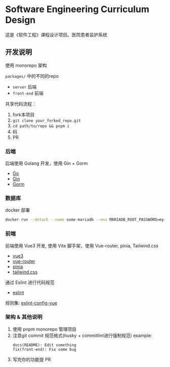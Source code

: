 # Software Engineering Curriculum Design

这是《软件工程》课程设计项目。医院患者监护系统

## 开发说明
使用 monorepo 架构

`packages/` 中的不同的repo
- `server` 后端
- `front-end` 前端

共享代码流程：

1. fork本项目
2. `git clone your_forked_repo.git`
3. `cd path/to/repo && pnpm i`
4. 码
5. PR

### 后端

后端使用 Golang 开发，使用 Gin + Gorm
- [Go](https://go.dev/)
- [Gin](https://pkg.go.dev/github.com/gin-gonic/gin)
- [Gorm](https://gorm.io/zh_CN/docs/index.html)

### 数据库

docker 部署

```bash
docker run --detach --name some-mariadb --env MARIADB_ROOT_PASSWORD=my-secret-pw  -p 3306:3306 mariadb:latest
```

### 前端

前端使用 Vue3 开发, 使用 Vite 脚手架，使用 Vue-router, pinia, Tailwind.css

- [vue3](https://vuejs.org/)
- [vue-router](https://router.vuejs.org/zh/)
- [pinia](https://pinia.vuejs.org/)
- [tailwind.css](https://tailwindcss.com/)

通过 Eslint 进行代码规范
- [eslint](https://eslint.org/)

规则集: [eslint-config-vue](https://www.npmjs.com/package/@finley_ge/eslint-config-vue)

### 架构 & 其他说明

1. 使用 pnpm monorepo 管理项目
2. 注意git commit 规范格式(husky + commitlint进行强制规范)
    example:
    ```
    docs(README): Edit something
    fix(front-end): Fix some bug
    ```
3. 写完你的功能提 PR
